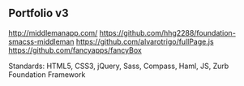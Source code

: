 ## Portfolio v3


http://middlemanapp.com/
https://github.com/hhg2288/foundation-smacss-middleman
https://github.com/alvarotrigo/fullPage.js
https://github.com/fancyapps/fancyBox


Standards: HTML5, CSS3, jQuery, Sass, Compass, Haml, JS, Zurb Foundation Framework